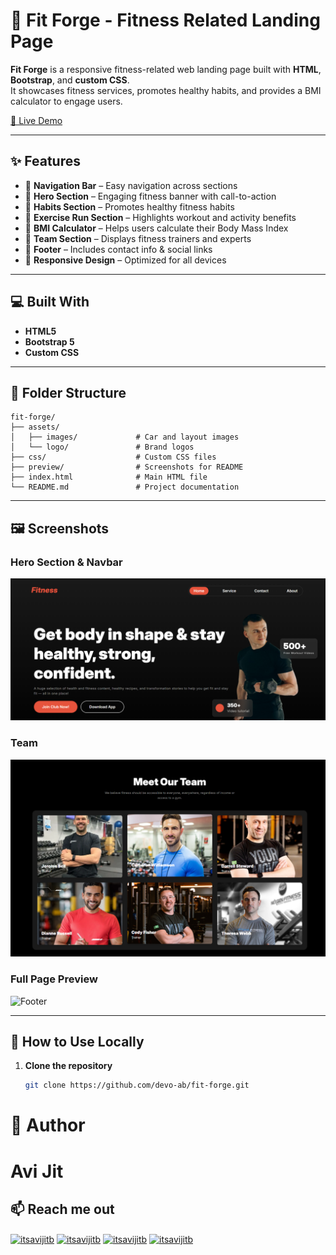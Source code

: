 # 💪 Fit Forge - Fitness Related Landing Page

**Fit Forge** is a responsive fitness-related web landing page built with **HTML**, **Bootstrap**, and **custom CSS**.  
It showcases fitness services, promotes healthy habits, and provides a BMI calculator to engage users.

[🔗 Live Demo](https://devo-ab.github.io/fit-forge)

---

## ✨ Features

- 🧭 **Navigation Bar** – Easy navigation across sections  
- 🦾 **Hero Section** – Engaging fitness banner with call-to-action  
- 🔄 **Habits Section** – Promotes healthy fitness habits  
- 🏃 **Exercise Run Section** – Highlights workout and activity benefits  
- 🧮 **BMI Calculator** – Helps users calculate their Body Mass Index  
- 👥 **Team Section** – Displays fitness trainers and experts  
- 📑 **Footer** – Includes contact info & social links  
- 📱 **Responsive Design** – Optimized for all devices  

---

## 💻 Built With

- **HTML5**
- **Bootstrap 5**
- **Custom CSS**

---

## 📁 Folder Structure

```
fit-forge/
├── assets/
│   ├── images/             # Car and layout images
│   └── logo/               # Brand logos
├── css/                    # Custom CSS files
├── preview/                # Screenshots for README
├── index.html              # Main HTML file
└── README.md               # Project documentation

```

---

## 🖼️ Screenshots

###  Hero Section & Navbar

![Hero Section](./preview/hero.png)

###  Team

![Car Listings](./preview/team.png)

### Full Page Preview

![Footer](./preview/full%20preview.png)

---

## 🚀 How to Use Locally

1. **Clone the repository**
   ```bash
   git clone https://github.com/devo-ab/fit-forge.git
   ```

# 👤 Author

# Avi Jit

## :mailbox: Reach me out

<p align="left">
<a href="https://linkedin.com/in/itsavijitb" target="blank"><img align="center" src="https://raw.githubusercontent.com/rahuldkjain/github-profile-readme-generator/master/src/images/icons/Social/linked-in-alt.svg" alt="itsavijitb" height="30" width="40" /></a>
<a href="https://twitter.com/itsavijitb" target="blank"><img align="center" src="https://raw.githubusercontent.com/rahuldkjain/github-profile-readme-generator/master/src/images/icons/Social/twitter.svg" alt="itsavijitb" height="30" width="40" /></a>
<a href="https://facebook.com/itsavijitb" target="blank"><img align="center" src="https://raw.githubusercontent.com/rahuldkjain/github-profile-readme-generator/master/src/images/icons/Social/facebook.svg" alt="itsavijitb" height="30" width="40" /></a>
<a href="https://instagram.com/itsavijitb" target="blank"><img align="center" src="https://raw.githubusercontent.com/rahuldkjain/github-profile-readme-generator/master/src/images/icons/Social/instagram.svg" alt="itsavijitb" height="30" width="40" /></a>
</p>
